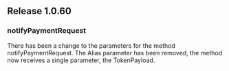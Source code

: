 ## Release 1.0.60

### notifyPaymentRequest

There has been a change to the parameters for the method notifyPaymentRequest. The Alias parameter has been removed,
the method now receives a single parameter, the TokenPayload.